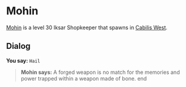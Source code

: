 # Mohin



[Mohin](/npc/82014) is a level 30 Iksar Shopkeeper that spawns in [Cabilis West](/zone/82).



## Dialog

**You say:** `Hail`



>**Mohin says:** A forged weapon is no match for the memories and power trapped within a weapon made of bone.
end





